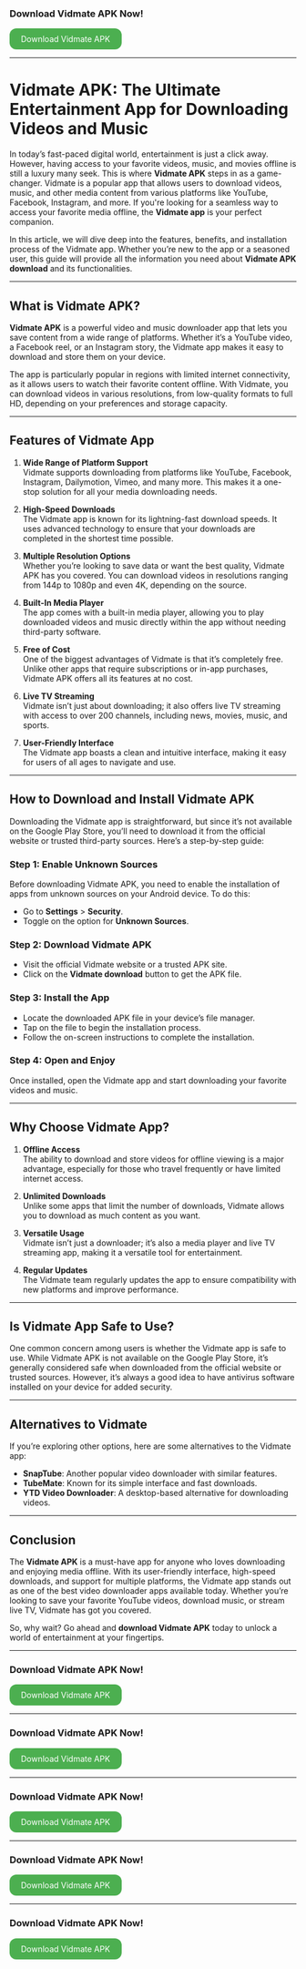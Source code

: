 ### Download Vidmate APK Now!

<a href="https://arolinks.com/RIJ6F" style="display: inline-block; padding: 10px 20px; background-color: #4CAF50; color: white; text-align: center; border-radius: 12px; text-decoration: none;">Download Vidmate APK</a>
<meta name="google-site-verification" content="TCFiK7QxSD8155evLbKIuckR9kNOazoJWjMSly2bD_E" />

---

# Vidmate APK: The Ultimate Entertainment App for Downloading Videos and Music

In today’s fast-paced digital world, entertainment is just a click away. However, having access to your favorite videos, music, and movies offline is still a luxury many seek. This is where **Vidmate APK** steps in as a game-changer. Vidmate is a popular app that allows users to download videos, music, and other media content from various platforms like YouTube, Facebook, Instagram, and more. If you're looking for a seamless way to access your favorite media offline, the **Vidmate app** is your perfect companion.

In this article, we will dive deep into the features, benefits, and installation process of the Vidmate app. Whether you’re new to the app or a seasoned user, this guide will provide all the information you need about **Vidmate APK download** and its functionalities.

---

## What is Vidmate APK?

**Vidmate APK** is a powerful video and music downloader app that lets you save content from a wide range of platforms. Whether it’s a YouTube video, a Facebook reel, or an Instagram story, the Vidmate app makes it easy to download and store them on your device.

The app is particularly popular in regions with limited internet connectivity, as it allows users to watch their favorite content offline. With Vidmate, you can download videos in various resolutions, from low-quality formats to full HD, depending on your preferences and storage capacity.

---

## Features of Vidmate App

1. **Wide Range of Platform Support**  
   Vidmate supports downloading from platforms like YouTube, Facebook, Instagram, Dailymotion, Vimeo, and many more. This makes it a one-stop solution for all your media downloading needs.

2. **High-Speed Downloads**  
   The Vidmate app is known for its lightning-fast download speeds. It uses advanced technology to ensure that your downloads are completed in the shortest time possible.

3. **Multiple Resolution Options**  
   Whether you’re looking to save data or want the best quality, Vidmate APK has you covered. You can download videos in resolutions ranging from 144p to 1080p and even 4K, depending on the source.

4. **Built-In Media Player**  
   The app comes with a built-in media player, allowing you to play downloaded videos and music directly within the app without needing third-party software.

5. **Free of Cost**  
   One of the biggest advantages of Vidmate is that it’s completely free. Unlike other apps that require subscriptions or in-app purchases, Vidmate APK offers all its features at no cost.

6. **Live TV Streaming**  
   Vidmate isn’t just about downloading; it also offers live TV streaming with access to over 200 channels, including news, movies, music, and sports.

7. **User-Friendly Interface**  
   The Vidmate app boasts a clean and intuitive interface, making it easy for users of all ages to navigate and use.

---

## How to Download and Install Vidmate APK

Downloading the Vidmate app is straightforward, but since it’s not available on the Google Play Store, you’ll need to download it from the official website or trusted third-party sources. Here’s a step-by-step guide:

### Step 1: Enable Unknown Sources  
Before downloading Vidmate APK, you need to enable the installation of apps from unknown sources on your Android device. To do this:  
- Go to **Settings** > **Security**.  
- Toggle on the option for **Unknown Sources**.

### Step 2: Download Vidmate APK  
- Visit the official Vidmate website or a trusted APK site.  
- Click on the **Vidmate download** button to get the APK file.

### Step 3: Install the App  
- Locate the downloaded APK file in your device’s file manager.  
- Tap on the file to begin the installation process.  
- Follow the on-screen instructions to complete the installation.

### Step 4: Open and Enjoy  
Once installed, open the Vidmate app and start downloading your favorite videos and music.

---

## Why Choose Vidmate App?

1. **Offline Access**  
   The ability to download and store videos for offline viewing is a major advantage, especially for those who travel frequently or have limited internet access.

2. **Unlimited Downloads**  
   Unlike some apps that limit the number of downloads, Vidmate allows you to download as much content as you want.

3. **Versatile Usage**  
   Vidmate isn’t just a downloader; it’s also a media player and live TV streaming app, making it a versatile tool for entertainment.

4. **Regular Updates**  
   The Vidmate team regularly updates the app to ensure compatibility with new platforms and improve performance.

---

## Is Vidmate App Safe to Use?

One common concern among users is whether the Vidmate app is safe to use. While Vidmate APK is not available on the Google Play Store, it’s generally considered safe when downloaded from the official website or trusted sources. However, it’s always a good idea to have antivirus software installed on your device for added security.

---

## Alternatives to Vidmate

If you’re exploring other options, here are some alternatives to the Vidmate app:  
- **SnapTube**: Another popular video downloader with similar features.  
- **TubeMate**: Known for its simple interface and fast downloads.  
- **YTD Video Downloader**: A desktop-based alternative for downloading videos.

---

## Conclusion

The **Vidmate APK** is a must-have app for anyone who loves downloading and enjoying media offline. With its user-friendly interface, high-speed downloads, and support for multiple platforms, the Vidmate app stands out as one of the best video downloader apps available today. Whether you’re looking to save your favorite YouTube videos, download music, or stream live TV, Vidmate has got you covered.

So, why wait? Go ahead and **download Vidmate APK** today to unlock a world of entertainment at your fingertips.

---

### Download Vidmate APK Now!

<a href="https://arolinks.com/RIJ6F" style="display: inline-block; padding: 10px 20px; background-color: #4CAF50; color: white; text-align: center; border-radius: 12px; text-decoration: none;">Download Vidmate APK</a>

---

### Download Vidmate APK Now!

<a href="https://arolinks.com/RIJ6F" style="display: inline-block; padding: 10px 20px; background-color: #4CAF50; color: white; text-align: center; border-radius: 12px; text-decoration: none;">Download Vidmate APK</a>

---

### Download Vidmate APK Now!

<a href="https://arolinks.com/RIJ6F" style="display: inline-block; padding: 10px 20px; background-color: #4CAF50; color: white; text-align: center; border-radius: 12px; text-decoration: none;">Download Vidmate APK</a>

---

### Download Vidmate APK Now!

<a href="https://arolinks.com/RIJ6F" style="display: inline-block; padding: 10px 20px; background-color: #4CAF50; color: white; text-align: center; border-radius: 12px; text-decoration: none;">Download Vidmate APK</a>

---

### Download Vidmate APK Now!

<a href="https://arolinks.com/RIJ6F" style="display: inline-block; padding: 10px 20px; background-color: #4CAF50; color: white; text-align: center; border-radius: 12px; text-decoration: none;">Download Vidmate APK</a>